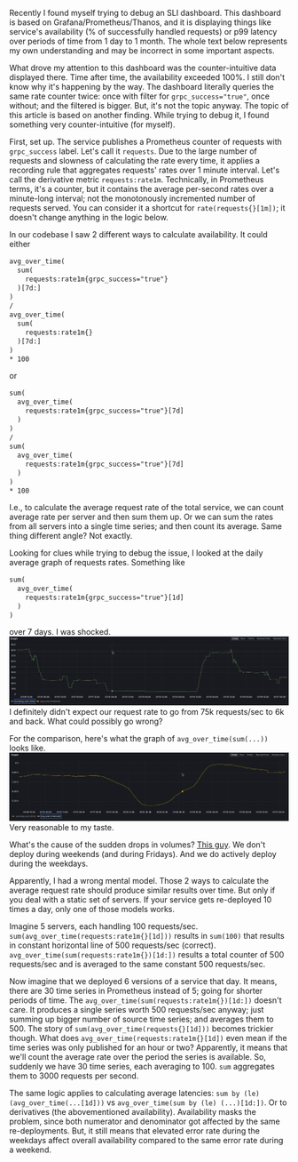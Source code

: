 Recently I found myself trying to debug an SLI dashboard. This dashboard is based on Grafana/Prometheus/Thanos,
and it is displaying things like service's availability (% of successfully handled requests) or p99 latency over 
periods of time from 1 day to 1 month. The whole text below represents my own understanding and may be incorrect in
some important aspects.

What drove my attention to this dashboard was the counter-intuitive data displayed there. Time after time, the 
availability exceeded 100%. I still don't know why it's happening by the way. The dashboard literally queries the same
rate counter twice: once with filter for `grpc_success="true"`, once without; and the filtered is bigger. 
But, it's not the topic anyway. The topic of this article is based on another finding. While trying to debug it,
I found something very counter-intuitive (for myself).

First, set up. The service publishes a Prometheus counter of requests with `grpc_success` label. 
Let's call it `requests`. Due to the large number of requests and slowness of calculating the rate every time,
it applies a recording rule that aggregates requests' rates over 1 minute interval. Let's call the derivative metric
`requests:rate1m`. Technically, in Prometheus terms, it's a counter, but it contains the average per-second rates 
over a minute-long interval; not the monotonously incremented number of requests served. You can consider it 
a shortcut for `rate(requests{}[1m])`; it doesn't change anything in the logic below.

In our codebase I saw 2 different ways to calculate availability. It could either 
```
avg_over_time(
  sum(
    requests:rate1m{grpc_success="true"}
  )[7d:]
)
/
avg_over_time(
  sum(
    requests:rate1m{}
  )[7d:]
)
* 100
```
or
```
sum(
  avg_over_time(
    requests:rate1m{grpc_success="true"}[7d]
  )
)
/
sum(
  avg_over_time(
    requests:rate1m{grpc_success="true"}[7d]
  )
)
* 100
```

I.e., to calculate the average request rate of the total service, we can count average rate per server and then 
sum them up. Or we can sum the rates from all servers into a single time series; and then count its average. 
Same thing different angle? Not exactly.

Looking for clues while trying to debug the issue, I looked at the daily average graph of requests rates. Something like
```
sum(
  avg_over_time(
    requests:rate1m{grpc_success="true"}[1d]
  )
)
```
over 7 days. I was shocked. 
![](/images/averages_in_metrics/graph2.png)
I definitely didn't expect our request rate to go from 75k requests/sec to 6k and back. What could possibly go wrong?

For the comparison, here's what the graph of `avg_over_time(sum(...))` looks like.
![](/images/averages_in_metrics/graph1.png)
Very reasonable to my taste.

What's the cause of the sudden drops in volumes? [This guy](https://en.wikipedia.org/wiki/The_Weeknd). We don't deploy during weekends (and during Fridays). 
And we do actively deploy during the weekdays.

Apparently, I had a wrong mental model. Those 2 ways to calculate the average request rate should produce similar 
results over time. But only if you deal with a static set of servers. If your service gets re-deployed 10 times a day,
only one of those models works.

Imagine 5 servers, each handling 100 requests/sec. `sum(avg_over_time(requests:rate1m{}[1d]))` results in `sum(100)` 
that results in constant horizontal line of 500 requests/sec (correct). `avg_over_time(sum(requests:rate1m{})[1d:])` results
a total counter of 500 requests/sec and is averaged to the same constant 500 requests/sec.

Now imagine that we deployed 6 versions of a service that day. 
It means, there are 30 time series in Prometheus instead of 5; going for shorter periods of time.
The `avg_over_time(sum(requests:rate1m{})[1d:])` doesn't care. It produces a single series worth 500 requests/sec anyway; 
just summing up bigger number of source time series; and averages them to 500. 
The story of `sum(avg_over_time(requests{}[1d]))` becomes trickier though. What does `avg_over_time(requests:rate1m{}[1d])`
even mean if the time series was only published for an hour or two? 
Apparently, it means that we'll count the average rate over the period the series is available. So, suddenly we have 30
time series, each averaging to 100. `sum` aggregates them to 3000 requests per second.

The same logic applies to calculating average latencies: `sum by (le) (avg_over_time(...[1d]))` vs `avg_over_time(sum by (le) (...)[1d:])`.
Or to derivatives (the abovementioned availability). Availability masks the problem, since both numerator and denominator
got affected by the same re-deployments. 
But, it still means that elevated error rate during the weekdays affect overall availability compared to the same 
error rate during a weekend.
